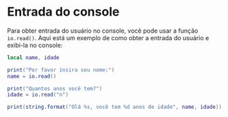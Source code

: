 # Entrada do console

Para obter entrada do usuário no console, você pode usar a função `io.read()`.
Aqui está um exemplo de como obter a entrada do usuário e exibi-la no console:

```lua
local name, idade

print("Por favor insira seu nome:")
name = io.read()

print("Quantos anos você tem?")
idade = io.read("n")

print(string.format("Olá %s, você tem %d anos de idade", name, idade))
```

